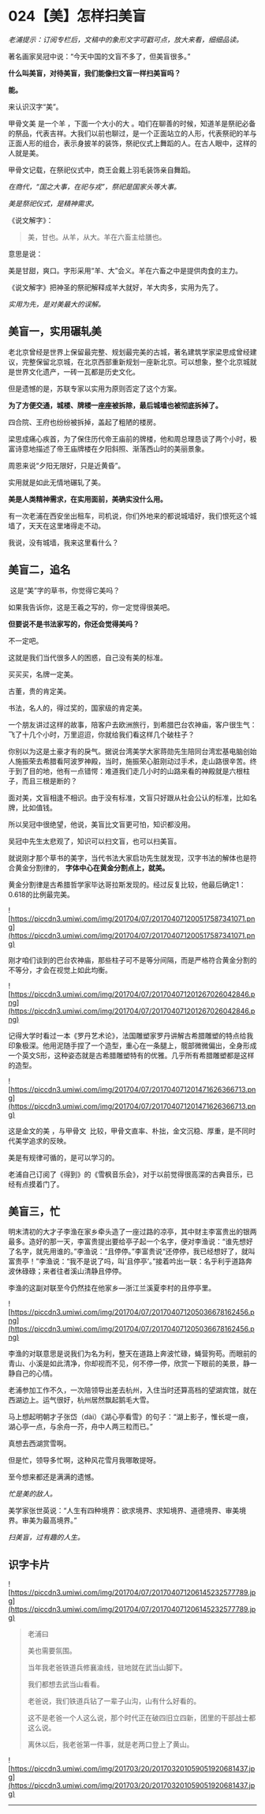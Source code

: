 # 024【美】怎样扫美盲

 *老浦提示：订阅专栏后，文稿中的象形文字可戳可点，放大来看，细细品读。*

著名画家吴冠中说：“今天中国的文盲不多了，但美盲很多。”

 **什么叫美盲，对待美盲，我们能像扫文盲一样扫美盲吗？**

 **能。**

来认识汉字“美”。

甲骨文美 是一个羊 ，下面一个大小的大 。咱们在聊善的时候，知道羊是祭祀必备的祭品，代表吉祥。大我们以前也聊过，是一个正面站立的人形，代表祭祀的羊与正面人形的组合，表示身披羊的装饰，祭祀仪式上舞蹈的人。在古人眼中，这样的人就是美。

甲骨文记载，在祭祀仪式中，商王会戴上羽毛装饰亲自舞蹈。

 *在商代，“国之大事，在祀与戎”，祭祀是国家头等大事。*

 *美是祭祀仪式，是精神需求。*

《说文解字》：

> 美，甘也。从羊，从大。羊在六畜主给膳也。

意思是说：

美是甘甜，爽口。字形采用“羊、大”会义。羊在六畜之中是提供肉食的主力。

《说文解字》把神圣的祭祀解释成羊大就好，羊大肉多，实用为先了。

 *实用为先，是对美最大的误解。*

## 美盲一，实用碾轧美

老北京曾经是世界上保留最完整、规划最完美的古城，著名建筑学家梁思成曾经建议，完整保留北京城，在北京西部重新规划一座新北京。可以想象，整个北京城就是世界文化遗产，一砖一瓦都是历史文化。

但是遗憾的是，苏联专家以实用为原则否定了这个方案。

 **为了方便交通，城楼、牌楼一座座被拆除，最后城墙也被彻底拆掉了。**

四合院、王府也纷纷被拆掉，盖起了粗陋的楼房。

梁思成痛心疾首，为了保住历代帝王庙前的牌楼，他和周总理恳谈了两个小时，极富诗意地描述了帝王庙牌楼在夕阳斜照、渐落西山时的美丽景象。

周恩来说“夕阳无限好，只是近黄昏”。

实用就是如此无情地碾轧了美。

 **美是人类精神需求，在实用面前，美确实没什么用。**

有一次老浦在西安坐出租车，司机说，你们外地来的都说城墙好，我们恨死这个城墙了，天天在这里堵得走不动。

我说，没有城墙，我来这里看什么？

## 美盲二，追名

 这是“美”字的草书，你觉得它美吗？

如果我告诉你，这是王羲之写的，你一定觉得很美吧。

 **但要说不是书法家写的，你还会觉得美吗？**

不一定吧。

这就是我们当代很多人的困惑，自己没有美的标准。

买买买，名牌一定美。

古董，贵的肯定美。

书法，名人的，得过奖的，国家级的肯定美。

一个朋友讲过这样的故事，陪客户去欧洲旅行，到希腊巴台农神庙，客户很生气：飞了十几个小时，万里迢迢，你就给我们看这样几个破柱子？

你别以为这是土豪才有的戾气。据说台湾美学大家蒋勋先生陪同台湾宏基电脑创始人施振荣去希腊看阿波罗神殿，当时，施振荣心脏刚动过手术，走山路很辛苦。终于到了目的地，他有一点错愕：难道我们走几小时的山路来看的神殿就是六根柱子，而且三根是断的？

面对美，文盲相逢不相识。由于没有标准，文盲只好跟从社会公认的标准，比如名牌，比如值钱。

所以吴冠中很绝望，他说，美盲比文盲更可怕，知识都没用。

吴冠中先生太悲观了，知识可以扫文盲，也可以扫美盲。

就说刚才那个草书的美字，当代书法大家启功先生就发现，汉字书法的解体也是符合黄金分割律的， **字体中心在黄金分割点上，就美。**

黄金分割律是古希腊哲学家毕达哥拉斯发现的。经过反复比较，他最后确定1：0.618的比例最完美。

![https://piccdn3.umiwi.com/img/201704/07/201704071200517587341071.png](https://piccdn3.umiwi.com/img/201704/07/201704071200517587341071.png)

刚才咱们谈到的巴台农神庙，那些柱子可不是等分间隔，而是严格符合黄金分割的不等分，才会在视觉上如此均衡。

![https://piccdn3.umiwi.com/img/201704/07/201704071201267026042846.png](https://piccdn3.umiwi.com/img/201704/07/201704071201267026042846.png)

记得大学时看过一本《罗丹艺术论》，法国雕塑家罗丹讲解古希腊雕塑的特点给我印象极深。他用泥随手捏了一个造型，重心在一条腿上，髋部微微偏出，全身形成一个英文S形，这种姿态就是古希腊雕塑特有的优雅。几乎所有希腊雕塑都是这样的造型。

![https://piccdn3.umiwi.com/img/201704/07/201704071201471626366713.png](https://piccdn3.umiwi.com/img/201704/07/201704071201471626366713.png)

这是金文的美 ，与甲骨文  比较，甲骨文直率、朴拙，金文沉稳、厚重，是不同时代美学追求的反映。

美是有规律可循的，是可以学习的。

老浦自己订阅了《得到》的《雪枫音乐会》，对于以前觉得很高深的古典音乐，已经有点摸着门了。

## 美盲三，忙

明末清初的大才子李渔在家乡牵头造了一座过路的凉亭，其中财主李富贵出的银两最多。造好的那一天，李富贵提出要给亭子起一个名字，便对李渔说：“谁先想好了名字，就先用谁的。”李渔说：“且停停。”李富贵说“还停停，我已经想好了，就叫富贵亭！”李渔说：“我不是说了吗，叫‘且停亭’。”接着吟出一联：名乎利乎道路奔波休碌碌；来者往者溪山清静且停停。 

李渔的这副对联至今仍然挂在他家乡—浙江兰溪夏李村的且停亭里。 

![https://piccdn3.umiwi.com/img/201704/07/201704071205036678162456.png](https://piccdn3.umiwi.com/img/201704/07/201704071205036678162456.png)

李渔的对联意思是说我们为名为利，整天在道路上奔波忙碌，蝇营狗苟。而眼前的青山、小溪是如此清净，你却视而不见，何不停一停，欣赏一下眼前的美景，静一静自己的心情。

老浦参加工作不久，一次陪领导出差去杭州，入住当时还算高档的望湖宾馆，就在西湖边上。运气很好，杭州居然飘起鹅毛大雪。

马上想起明朝才子张岱（dài）《湖心亭看雪》的句子：“湖上影子，惟长堤一痕，湖心亭一点，与余舟一芥，舟中人两三粒而已。”

真想去西湖赏雪啊。

但是忙，领导多忙啊，这种风花雪月我哪敢提呀。

至今想来都还是满满的遗憾。

 *忙是美的敌人。*

美学家张世英说：“人生有四种境界：欲求境界、求知境界、道德境界、审美境界。审美为最高境界。”

 *扫美盲，过有趣的人生。*

## 识字卡片

![https://piccdn3.umiwi.com/img/201704/07/201704071206145232577789.jpg](https://piccdn3.umiwi.com/img/201704/07/201704071206145232577789.jpg)

> 老浦曰
> 
> 美也需要氛围。
> 
> 
> 
> 当年我老爸铁道兵修襄渝线，驻地就在武当山脚下。
> 
> 
> 
> 我们都想去武当山看看。
> 
> 
> 
> 老爸说，我们铁道兵钻了一辈子山沟，山有什么好看的。
> 
> 
> 
> 这不是老爸一个人这么说，那个时代正在破四旧立四新，团里的干部战士都这么说。
> 
> 
> 
> 
> 
> 离休以后，我老爸第一件事，就是老两口登上了黄山。

![https://piccdn3.umiwi.com/img/201703/20/201703201059051920681437.jpg](https://piccdn3.umiwi.com/img/201703/20/201703201059051920681437.jpg)

---
